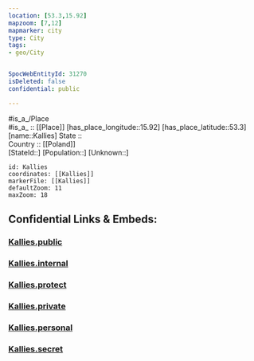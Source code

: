 ```yaml
---
location: [53.3,15.92] 
mapzoom: [7,12] 
mapmarker: city 
type: City
tags:
- geo/City


SpocWebEntityId: 31270
isDeleted: false
confidential: public

---
```

#is_a_/Place  
#is_a_ :: [[Place]] 
[has_place_longitude::15.92] 
[has_place_latitude::53.3] 
[name::Kallies] 
State ::  
Country :: [[Poland]]  
[StateId::] 
[Population::] 
[Unknown::] 


```leaflet
id: Kallies
coordinates: [[Kallies]] 
markerFile: [[Kallies]] 
defaultZoom: 11 
maxZoom: 18
```


## Confidential Links & Embeds: 

### [Kallies.public](/_public/\Earth\Continent\Europe\Europe~East\Poland\Provinces~Poland\West_Pomeranian\CityKallies.public.md) 

### [Kallies.internal](/_internal/\Earth\Continent\Europe\Europe~East\Poland\Provinces~Poland\West_Pomeranian\CityKallies.internal.md) 

### [Kallies.protect](/_protect/\Earth\Continent\Europe\Europe~East\Poland\Provinces~Poland\West_Pomeranian\CityKallies.protect.md) 

### [Kallies.private](/_private/\Earth\Continent\Europe\Europe~East\Poland\Provinces~Poland\West_Pomeranian\CityKallies.private.md) 

### [Kallies.personal](/_personal/\Earth\Continent\Europe\Europe~East\Poland\Provinces~Poland\West_Pomeranian\CityKallies.personal.md) 

### [Kallies.secret](/_secret/\Earth\Continent\Europe\Europe~East\Poland\Provinces~Poland\West_Pomeranian\CityKallies.secret.md)

